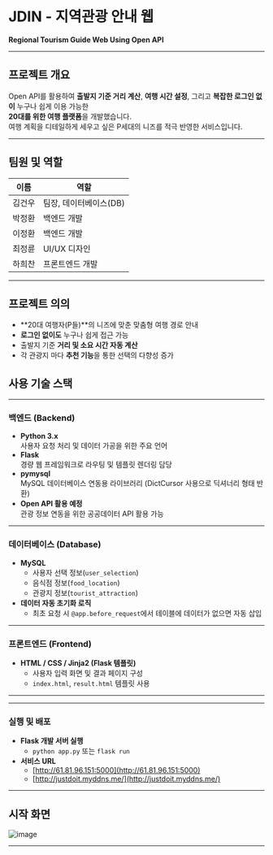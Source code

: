 #  JDIN - 지역관광 안내 웹  
**Regional Tourism Guide Web Using Open API**

---

## 프로젝트 개요

Open API를 활용하여 **출발지 기준 거리 계산**, **여행 시간 설정**, 그리고 **복잡한 로그인 없이** 누구나 쉽게 이용 가능한  
**20대를 위한 여행 플랫폼**을 개발했습니다.  
여행 계획을 디테일하게 세우고 싶은 P세대의 니즈를 적극 반영한 서비스입니다.

---

## 팀원 및 역할

| 이름     | 역할               |
|----------|--------------------|
| 김건우   | 팀장, 데이터베이스(DB) |
| 박정환   | 백엔드 개발         |
| 이정환   | 백엔드 개발         |
| 최정륜   | UI/UX 디자인        |
| 하희찬   | 프론트엔드 개발     |

---

## 프로젝트 의의

- **20대 여행자(P들)**의 니즈에 맞춘 맞춤형 여행 경로 안내
- **로그인 없이도** 누구나 쉽게 접근 가능
- 출발지 기준 **거리 및 소요 시간 자동 계산**
- 각 관광지 마다 **추천 기능**을 통한 선택의 다향성 증가


##  사용 기술 스택
---
###  백엔드 (Backend)
- **Python 3.x**  
  사용자 요청 처리 및 데이터 가공을 위한 주요 언어
- **Flask**  
  경량 웹 프레임워크로 라우팅 및 템플릿 렌더링 담당
- **pymysql**  
  MySQL 데이터베이스 연동용 라이브러리 (DictCursor 사용으로 딕셔너리 형태 반환)
- **Open API 활용 예정**  
  관광 정보 연동을 위한 공공데이터 API 활용 가능

---

###  데이터베이스 (Database)
- **MySQL**
  - 사용자 선택 정보(`user_selection`)
  - 음식점 정보(`food_location`)
  - 관광지 정보(`tourist_attraction`)
- **데이터 자동 초기화 로직**
  - 최초 요청 시 `@app.before_request`에서 테이블에 데이터가 없으면 자동 삽입
    
---

### 프론트엔드 (Frontend)
- **HTML / CSS / Jinja2 (Flask 템플릿)**
  - 사용자 입력 화면 및 결과 페이지 구성
  - `index.html`, `result.html` 템플릿 사용

---
---
### 실행 및 배포
- **Flask 개발 서버 실행**
  - `python app.py` 또는 `flask run`
- **서비스 URL**
  - [http://61.81.96.151:5000](http://61.81.96.151:5000)
  - [http://justdoit.myddns.me/](http://justdoit.myddns.me/)

---

## 시작 화면

![image](https://github.com/user-attachments/assets/76516144-7e36-4628-af6b-bac85e83222f)

  

---

